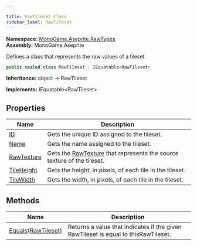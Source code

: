 ```yaml
---

title: RawTileset Class
sidebar_label: RawTileset
---
```

**Namespace:** [MonoGame.Aseprite.RawTypes](../)  
**Assembly:** MonoGame.Aseprite

Defines a class that represents the raw values of a tileset.

```csharp
public sealed class RawTileset : IEquatable<RawTileset>
```

**Inheritance:** object → RawTileset

**Implements:** IEquatable\<RawTileset\>

## Properties

| Name                                   | Description                                                                                        |
| -------------------------------------- | -------------------------------------------------------------------------------------------------- |
| [ID](Properties/ID)                 | Gets the unique ID assigned to the tileset.                                                        |
| [Name](Properties/Name)             | Gets the name assigned to the tileset.                                                             |
| [RawTexture](Properties/RawTexture) | Gets the [RawTexture](Properties/RawTexture) that represents the source texture of the tileset. |
| [TileHeight](Properties/TileHeight) | Gets the height, in pixels, of each tile in the tileset.                                           |
| [TileWidth](Properties/TileWidth)   | Gets the width, in pixels, of each tile in the tileset.                                            |

## Methods

| Name                                    | Description                                                                        |
| --------------------------------------- | ---------------------------------------------------------------------------------- |
| [Equals(RawTileset)](Methods/Equals) | Returns a value that indicates if the given RawTileset is equal to thisRawTileset. |


